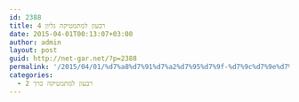 ```yaml
---
id: 2388
title: רבעון למתמטיקה גליון 4
date: 2015-04-01T00:13:07+03:00
author: admin
layout: post
guid: http://net-gar.net/?p=2388
permalink: '/2015/04/01/%d7%a8%d7%91%d7%a2%d7%95%d7%9f-%d7%9c%d7%9e%d7%aa%d7%9e%d7%98%d7%99%d7%a7%d7%94-%d7%92%d7%9c%d7%99%d7%95%d7%9f-4-2/'
categories:
  - רבעון למתמטיקה כרך 2
---
```


